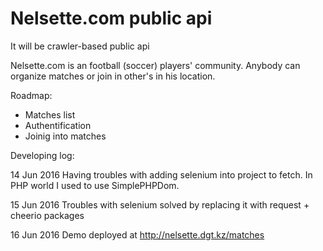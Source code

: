 # Nelsette.com public api

It will be crawler-based public api

Nelsette.com is an football (soccer) players' community.
Anybody can organize matches or join in other's in his location.


Roadmap:

- Matches list
- Authentification
- Joinig into matches


Developing log:

14 Jun 2016
Having troubles with adding selenium into project to fetch. In PHP world I used to use SimplePHPDom.

15 Jun 2016
Troubles with selenium solved by replacing it with request + cheerio packages

16 Jun 2016
Demo deployed at http://nelsette.dgt.kz/matches
